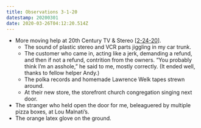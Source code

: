 ```yaml
---
title: Observations 3-1-20
datestamp: 20200301
date: 2020-03-26T04:12:20.514Z
---
```

- More moving help at 20th Century TV & Stereo [[2-24-20](https://spencertweedy.com/observations/20200224/)].
	- The sound of plastic stereo and VCR parts jiggling in my car trunk.
	- The customer who came in, acting like a jerk, demanding a refund, and then if not a refund, contrition from the owners. “You probably think I’m an asshole,” he said to me, mostly correctly. (It ended well, thanks to fellow helper Andy.)
	- The polka records and homemade Lawrence Welk tapes strewn around.
	- At their new store, the storefront church congregation singing next door.
- The stranger who held open the door for me, beleaguered by multiple pizza boxes, at Lou Malnati’s.
- The orange latex glove on the ground.
